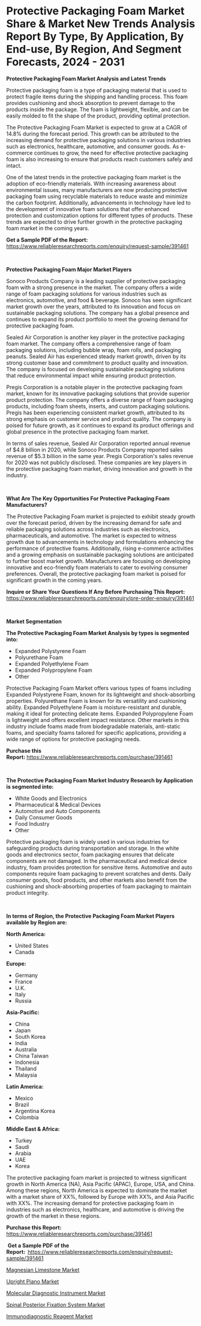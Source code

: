 <p><h1>Protective Packaging Foam Market Share & Market New Trends Analysis Report By Type, By Application, By End-use, By Region, And Segment Forecasts, 2024 - 2031</h1></p><p><strong>Protective Packaging Foam Market Analysis and Latest Trends</strong></p>
<p><p>Protective packaging foam is a type of packaging material that is used to protect fragile items during the shipping and handling process. This foam provides cushioning and shock absorption to prevent damage to the products inside the package. The foam is lightweight, flexible, and can be easily molded to fit the shape of the product, providing optimal protection.</p><p>The Protective Packaging Foam Market is expected to grow at a CAGR of 14.8% during the forecast period. This growth can be attributed to the increasing demand for protective packaging solutions in various industries such as electronics, healthcare, automotive, and consumer goods. As e-commerce continues to grow, the need for effective protective packaging foam is also increasing to ensure that products reach customers safely and intact.</p><p>One of the latest trends in the protective packaging foam market is the adoption of eco-friendly materials. With increasing awareness about environmental issues, many manufacturers are now producing protective packaging foam using recyclable materials to reduce waste and minimize the carbon footprint. Additionally, advancements in technology have led to the development of innovative foam solutions that offer enhanced protection and customization options for different types of products. These trends are expected to drive further growth in the protective packaging foam market in the coming years.</p></p>
<p><strong>Get a Sample PDF of the Report:&nbsp;</strong> <a href="https://www.reliableresearchreports.com/enquiry/request-sample/391461">https://www.reliableresearchreports.com/enquiry/request-sample/391461</a></p>
<p>&nbsp;</p>
<p><strong>Protective Packaging Foam Major Market Players</strong></p>
<p><p>Sonoco Products Company is a leading supplier of protective packaging foam with a strong presence in the market. The company offers a wide range of foam packaging solutions for various industries such as electronics, automotive, and food & beverage. Sonoco has seen significant market growth over the years, attributed to its innovation and focus on sustainable packaging solutions. The company has a global presence and continues to expand its product portfolio to meet the growing demand for protective packaging foam.</p><p>Sealed Air Corporation is another key player in the protective packaging foam market. The company offers a comprehensive range of foam packaging solutions, including bubble wrap, foam rolls, and packaging peanuts. Sealed Air has experienced steady market growth, driven by its strong customer base and commitment to product quality and innovation. The company is focused on developing sustainable packaging solutions that reduce environmental impact while ensuring product protection.</p><p>Pregis Corporation is a notable player in the protective packaging foam market, known for its innovative packaging solutions that provide superior product protection. The company offers a diverse range of foam packaging products, including foam sheets, inserts, and custom packaging solutions. Pregis has been experiencing consistent market growth, attributed to its strong emphasis on customer service and product quality. The company is poised for future growth, as it continues to expand its product offerings and global presence in the protective packaging foam market.</p><p>In terms of sales revenue, Sealed Air Corporation reported annual revenue of $4.8 billion in 2020, while Sonoco Products Company reported sales revenue of $5.3 billion in the same year. Pregis Corporation's sales revenue for 2020 was not publicly disclosed. These companies are key players in the protective packaging foam market, driving innovation and growth in the industry.</p></p>
<p>&nbsp;</p>
<p><strong>What Are The Key Opportunities For Protective Packaging Foam Manufacturers?</strong></p>
<p><p>The Protective Packaging Foam market is projected to exhibit steady growth over the forecast period, driven by the increasing demand for safe and reliable packaging solutions across industries such as electronics, pharmaceuticals, and automotive. The market is expected to witness growth due to advancements in technology and formulations enhancing the performance of protective foams. Additionally, rising e-commerce activities and a growing emphasis on sustainable packaging solutions are anticipated to further boost market growth. Manufacturers are focusing on developing innovative and eco-friendly foam materials to cater to evolving consumer preferences. Overall, the protective packaging foam market is poised for significant growth in the coming years.</p></p>
<p><strong>Inquire or Share Your Questions If Any Before Purchasing This Report:</strong> <a href="https://www.reliableresearchreports.com/enquiry/pre-order-enquiry/391461">https://www.reliableresearchreports.com/enquiry/pre-order-enquiry/391461</a></p>
<p>&nbsp;</p>
<p><strong>Market Segmentation</strong></p>
<p><strong>The Protective Packaging Foam Market Analysis by types is segmented into:</strong></p>
<p><ul><li>Expanded Polystyrene Foam</li><li>Polyurethane Foam</li><li>Expanded Polyethylene Foam</li><li>Expanded Polypropylene Foam</li><li>Other</li></ul></p>
<p><p>Protective Packaging Foam Market offers various types of foams including Expanded Polystyrene Foam, known for its lightweight and shock-absorbing properties. Polyurethane Foam is known for its versatility and cushioning ability. Expanded Polyethylene Foam is moisture-resistant and durable, making it ideal for protecting delicate items. Expanded Polypropylene Foam is lightweight and offers excellent impact resistance. Other markets in this industry include foams made from biodegradable materials, anti-static foams, and specialty foams tailored for specific applications, providing a wide range of options for protective packaging needs.</p></p>
<p><strong>Purchase this Report:&nbsp;</strong><a href="https://www.reliableresearchreports.com/purchase/391461">https://www.reliableresearchreports.com/purchase/391461</a></p>
<p>&nbsp;</p>
<p><strong>The Protective Packaging Foam Market Industry Research by Application is segmented into:</strong></p>
<p><ul><li>White Goods and Electronics</li><li>Pharmaceutical & Medical Devices</li><li>Automotive and Auto Components</li><li>Daily Consumer Goods</li><li>Food Industry</li><li>Other</li></ul></p>
<p><p>Protective packaging foam is widely used in various industries for safeguarding products during transportation and storage. In the white goods and electronics sector, foam packaging ensures that delicate components are not damaged. In the pharmaceutical and medical device industry, foam provides protection for sensitive items. Automotive and auto components require foam packaging to prevent scratches and dents. Daily consumer goods, food products, and other markets also benefit from the cushioning and shock-absorbing properties of foam packaging to maintain product integrity.</p></p>
<p>&nbsp;</p>
<p><strong>In terms of Region, the Protective Packaging Foam Market Players available by Region are:</strong></p>
<p>
    <p> <strong> North America: </strong>
        <ul>
            <li>United States</li>
            <li>Canada</li>
        </ul>
        </p> 
    <p> <strong> Europe: </strong>
        <ul>
            <li>Germany</li>
            <li>France</li>
            <li>U.K.</li>
            <li>Italy</li>
            <li>Russia</li>
        </ul>
        </p> 
    <p> <strong> Asia-Pacific: </strong>
        <ul>
            <li>China</li>
            <li>Japan</li>
            <li>South Korea</li>
            <li>India</li>
            <li>Australia</li>
            <li>China Taiwan</li>
            <li>Indonesia</li>
            <li>Thailand</li>
            <li>Malaysia</li>
        </ul>
        </p> 
    <p> <strong> Latin America: </strong>
        <ul>
            <li>Mexico</li>
            <li>Brazil</li>
            <li>Argentina Korea</li>
            <li>Colombia</li>
        </ul>
        </p> 
    <p> <strong> Middle East & Africa: </strong>
        <ul>
            <li>Turkey</li>
            <li>Saudi</li>
            <li>Arabia</li>
            <li>UAE</li>
            <li>Korea</li>
        </ul>
    </p>
    </p>
<p><p>The protective packaging foam market is projected to witness significant growth in North America (NA), Asia Pacific (APAC), Europe, USA, and China. Among these regions, North America is expected to dominate the market with a market share of XX%, followed by Europe with XX%, and Asia Pacific with XX%. The increasing demand for protective packaging foam in industries such as electronics, healthcare, and automotive is driving the growth of the market in these regions.</p></p>
<p><strong>Purchase this Report: </strong><a href="https://www.reliableresearchreports.com/purchase/391461">https://www.reliableresearchreports.com/purchase/391461</a></p>
<p>&nbsp;<strong>Get a Sample PDF of the Report:&nbsp;&nbsp;</strong><a href="https://www.reliableresearchreports.com/enquiry/request-sample/391461">https://www.reliableresearchreports.com/enquiry/request-sample/391461</a></p>
<p><strong></strong></p>
<p><p><a href="https://view.publitas.com/reportprime-1/magnesian-limestone-market-size-growth-outlook-from-2024-to-2031-projecting-at-markets-trends-analysis-by-application-regional-outlook-and-revenue/">Magnesian Limestone Market</a></p><p><a href="https://view.publitas.com/reportprime-1/upright-piano-market-size-and-examines-its-market-scope-with-a-primary-focus-on-growth-opportunities-and-forecasted-trends-spanning-from-2024-to-2031/">Upright Piano Market</a></p><p><a href="https://glittery-fuchsia-86a.notion.site/Molecular-Diagnostic-Instrument-Market-Provides-a-Comprehensive-Analysis-Including-a-Macro-Overview--cc20f43ff5904469880100614aafcc53">Molecular Diagnostic Instrument Market</a></p><p><a href="https://glittery-fuchsia-86a.notion.site/Spinal-Posterior-Fixation-System-Market-Analysis-Examines-its-Scope-on-Growth-Opportunities-and-For-d9cd9ded7a864f8482e6f5698b5f0734">Spinal Posterior Fixation System Market</a></p><p><a href="https://acidic-farm-354.notion.site/Global-Immunodiagnostic-Reagent-Market-Size-and-Market-Trends-Insights-and-Projections-from-2024-to-a1dec11b51224109a4cbc725a8680e27">Immunodiagnostic Reagent Market</a></p></p>